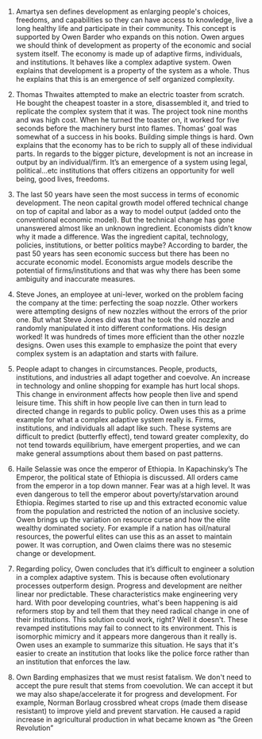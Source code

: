1) Amartya sen defines development as enlarging people's choices, freedoms, and capabilities so they can have access to knowledge, live a long healthy life and
participate in their community. This concept is supported by Owen Barder who expands on this notion. Owen argues we should think of development as property of the
economic and social system itself. The economy is made up of adaptive firms, individuals, and institutions. It behaves like a complex adaptive system. Owen explains
that development is a property of the system as a whole. Thus he explains that this is an emergence of self organized complexity.

2) Thomas Thwaites attempted to make an electric toaster from scratch. He bought the cheapest toaster in a store, disassembled it, and tried to replicate the
complex system that it was. The project took nine months and was high cost. When he turned the toaster on, it worked for five seconds before the machinery burst
into flames. Thomas' goal was somewhat of a success in his books. Building simple things is hard. Own explains that the economy has to be rich to supply all of
these individual parts. In regards to the bigger picture, development is not an increase in output by an individual/firm. It’s an emergence of a system using legal,
political...etc institutions that offers citizens an opportunity for well being, good lives, freedoms. 

3) The last 50 years have seen the most success in terms of economic development. The neon capital growth model offered technical change on top of capital and labor
as a way to model output (added onto the conventional economic model).  But the technical change has gone unanswered almost like an unknown ingredient. Economists
didn’t know why it made a difference. Was the ingredient capital, technology, policies, institutions, or better politics maybe? According to barder, the past 50
years has seen economic success but there has been no accurate economic model. Economists argue models describe the potential of firms/institutions and that was why
there has been some ambiguity and inaccurate measures.

4) Steve Jones, an employee at uni-lever, worked on the problem facing the company at the time: perfecting the soap nozzle.  Other workers were attempting designs
of new nozzles without the errors of the prior one. But what Steve Jones did was that he took the old nozzle and randomly manipulated it into different
conformations. His design worked! It was hundreds of times more efficient than the other nozzle designs. Owen uses this example to emphasize the point that every
complex system is an adaptation and starts with failure. 

5) People adapt to changes in circumstances. People, products, institutions, and industries all adapt together and coevolve. An increase in technology and online
shopping for example has hurt local shops. This change in environment affects how people then live and spend leisure time. This shift in how people live can then in
turn lead to directed change in regards to public policy. Owen uses this as a prime example for what a complex adaptive system really is. Firms, institutions, and
individuals all adapt like such. These systems are difficult to predict (butterfly effect), tend toward greater complexity, do not tend towards equilibrium, have
emergent properties, and we can make general assumptions about them based on past patterns. 

6) Haile Selassie was once the emperor of Ethiopia. In Kapachinsky’s The Emperor, the political state of Ethiopia is discussed. All orders came from  the emperor in
a top down manner. Fear was at a high level. It was even dangerous to tell the emperor about poverty/starvation around Ethiopia. Regimes started to rise up and this
extracted economic value from the population and restricted the notion of an inclusive society. Owen brings up the variation on resource curse and how the elite
wealthy dominated society. For example if a nation has oil/natural resources, the powerful elites can use this as an asset to maintain power. It was corruption, and
Owen claims there was no stesemic change or development. 

7) Regarding policy, Owen concludes that it’s difficult to engineer a solution in a complex adaptive system. This is because often evolutionary processes outperform
design. Progress and development are neither linear nor predictable. These characteristics make engineering very hard. With poor developing countries, what's been
happening is aid reformers stop by and tell them that they need radical change in one of their institutions. This solution could work, right? Well it doesn't. These
revamped institutions may fail to connect to its environment. This is isomorphic mimicry and it appears more dangerous than it really is. Owen uses an example to
summarize this situation. He says that it's easier to create an institution that looks like the police force rather than an institution that enforces the law. 

8) Own Barding emphasizes that we must resist fatalism. We don't need to accept the pure result that stems from coevolution. We can accept it but we may also
shape/accelerate it for progress and development. For example, Norman Borlaug crossbred wheat crops (made them disease resistant) to improve yield and prevent
starvation. He caused a rapid increase in agricultural production in what became known as “the Green Revolution”

